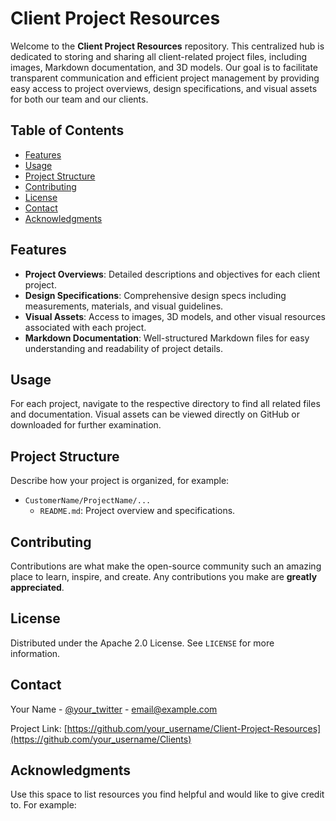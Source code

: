 # Client Project Resources

Welcome to the **Client Project Resources** repository. This centralized hub is dedicated to storing and sharing all client-related project files, including images, Markdown documentation, and 3D models. Our goal is to facilitate transparent communication and efficient project management by providing easy access to project overviews, design specifications, and visual assets for both our team and our clients.

## Table of Contents

- [Features](#features)
- [Usage](#usage)
- [Project Structure](#project-structure)
- [Contributing](#contributing)
- [License](#license)
- [Contact](#contact)
- [Acknowledgments](#acknowledgments)

## Features

- **Project Overviews**: Detailed descriptions and objectives for each client project.
- **Design Specifications**: Comprehensive design specs including measurements, materials, and visual guidelines.
- **Visual Assets**: Access to images, 3D models, and other visual resources associated with each project.
- **Markdown Documentation**: Well-structured Markdown files for easy understanding and readability of project details.

## Usage

For each project, navigate to the respective directory to find all related files and documentation. Visual assets can be viewed directly on GitHub or downloaded for further examination.

## Project Structure

Describe how your project is organized, for example:

- `CustomerName/ProjectName/...`
  - `README.md`: Project overview and specifications.

## Contributing

Contributions are what make the open-source community such an amazing place to learn, inspire, and create. Any contributions you make are **greatly appreciated**.

## License

Distributed under the Apache 2.0 License. See `LICENSE` for more information.

## Contact

Your Name - [@your_twitter](https://twitter.com/your_twitter) - email@example.com

Project Link: [https://github.com/your_username/Client-Project-Resources](https://github.com/your_username/Clients)

## Acknowledgments

Use this space to list resources you find helpful and would like to give credit to. For example:
